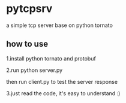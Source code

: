 # pytcpsrv
a simple tcp server base on python tornato

## how to use

1.install python tornato and protobuf


2.run
  python server.py

  then run client.py to test the server response

3.just read the code, it's easy to understand :)